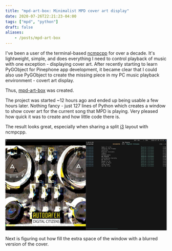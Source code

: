 ```yaml
---
title: "mpd-art-box: Minimalist MPD cover art display"
date: 2020-07-26T22:21:23-04:00
tags: ["mpd", "python"]
draft: false
aliases:
    - /posts/mpd-art-box
---
```

I've been a user of the terminal-based [ncmpcpp](https://github.com/ncmpcpp/ncmpcpp) for over a decade.
It's lightweight, simple, and does everything I need to control playback of music with one exception - displaying
cover art. After recently starting to learn PyGObject for Pinephone app development, it became clear that
I could also use PyGObject to create the missing piece in my PC music playback environment - covert art display.

Thus, [mpd-art-box](https://github.com/nvllsvm/mpd-art-box) was created.

The project was started ~12 hours ago and ended up being usable a few hours later. Nothing fancy - just 127 lines of Python
which creates a window to show cover art for the current song that MPD is playing. Very pleased how quick it was
to create and how little code there is.

The result looks great, especially when sharing a split [i3](https://i3wm.org/) layout with ncmpcpp.

[![screenshot](screenshot.jpg)](screenshot.jpg)

Next is figuring out how fill the extra space of the window with a blurred version of the cover.
